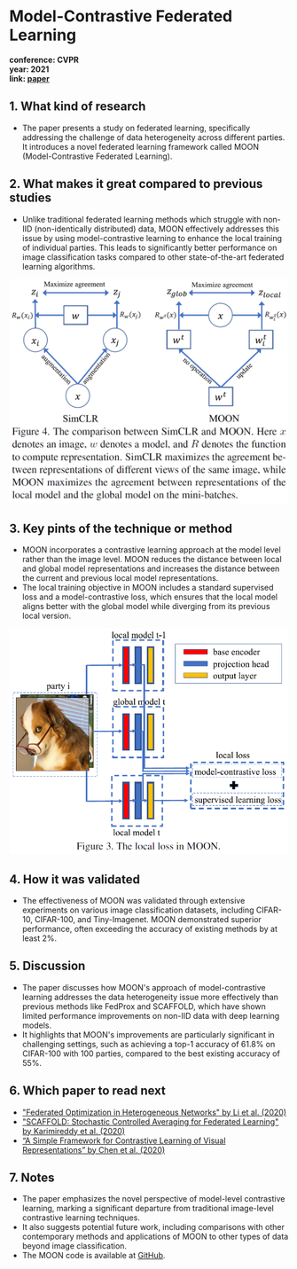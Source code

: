 # Model-Contrastive Federated Learning

**conference: CVPR** <br>
**year: 2021** <br>
**link: [paper](https://openaccess.thecvf.com/content/CVPR2021/papers/Li_Model-Contrastive_Federated_Learning_CVPR_2021_paper.pdf)**

## 1. What kind of research

- The paper presents a study on federated learning, specifically addressing the challenge of data heterogeneity across different parties. It introduces a novel federated learning framework called MOON (Model-Contrastive Federated Learning).

## 2. What makes it great compared to previous studies

- Unlike traditional federated learning methods which struggle with non-IID (non-identically distributed) data, MOON effectively addresses this issue by using model-contrastive learning to enhance the local training of individual parties. This leads to significantly better performance on image classification tasks compared to other state-of-the-art federated learning algorithms.

![SimCLR_and_MOON.png](SimCLR_and_MOON.png)

## 3. Key pints of the technique or method

- MOON incorporates a contrastive learning approach at the model level rather than the image level. MOON reduces the distance between local and global model representations and increases the distance between the current and previous local model representations.
- The local training objective in MOON includes a standard supervised loss and a model-contrastive loss, which ensures that the local model aligns better with the global model while diverging from its previous local version.

![local_loss_in_MOON.png](local_loss_in_MOON.png)

## 4. How it was validated

- The effectiveness of MOON was validated through extensive experiments on various image classification datasets, including CIFAR-10, CIFAR-100, and Tiny-Imagenet. MOON demonstrated superior performance, often exceeding the accuracy of existing methods by at least 2%.

## 5. Discussion

- The paper discusses how MOON's approach of model-contrastive learning addresses the data heterogeneity issue more effectively than previous methods like FedProx and SCAFFOLD, which have shown limited performance improvements on non-IID data with deep learning models.
- It highlights that MOON's improvements are particularly significant in challenging settings, such as achieving a top-1 accuracy of 61.8% on CIFAR-100 with 100 parties, compared to the best existing accuracy of 55%.

## 6. Which paper to read next

- ["Federated Optimization in Heterogeneous Networks" by Li et al. (2020)](https://proceedings.mlsys.org/paper_files/paper/2020/file/1f5fe83998a09396ebe6477d9475ba0c-Paper.pdf)
- ["SCAFFOLD: Stochastic Controlled Averaging for Federated Learning" by Karimireddy et al. (2020)](https://proceedings.mlr.press/v119/karimireddy20a/karimireddy20a.pdf)
- [“A Simple Framework for Contrastive Learning of Visual Representations” by Chen et al. (2020)](https://proceedings.mlr.press/v119/chen20j/chen20j.pdf)

## 7. Notes

- The paper emphasizes the novel perspective of model-level contrastive learning, marking a significant departure from traditional image-level contrastive learning techniques.
- It also suggests potential future work, including comparisons with other contemporary methods and applications of MOON to other types of data beyond image classification.
- The MOON code is available at [GitHub](https://github.com/QinbinLi/MOON).
